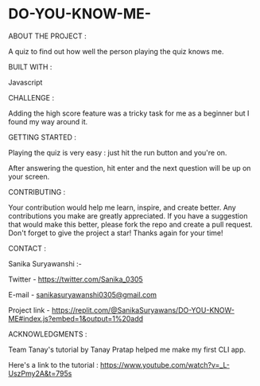 # DO-YOU-KNOW-ME-

ABOUT THE PROJECT :
  
  A quiz to find out how well the person playing the quiz knows me.
  
  
BUILT WITH : 
  
  Javascript
  
  
CHALLENGE :

  Adding the high score feature was a tricky task for me as a beginner but I found my way around it.


GETTING STARTED :

  Playing the quiz is very easy : just hit the run button and you're on.
  
  After answering the question, hit enter and the next question will be up on your screen.


CONTRIBUTING :

  Your contribution would help me learn, inspire, and create better. Any contributions you make are greatly appreciated.
  If you have a suggestion that would make this better, please fork the repo and create a pull request. 
  Don't forget to give the project a star! Thanks again for your time!
  
  
 CONTACT :
 
  Sanika Suryawanshi :-
  
  Twitter - https://twitter.com/Sanika_0305
  
  E-mail - sanikasuryawanshi0305@gmail.com
  
  Project link - https://replit.com/@SanikaSuryawans/DO-YOU-KNOW-ME#index.js?embed=1&output=1%20add


ACKNOWLEDGMENTS : 

  Team Tanay's tutorial by Tanay Pratap helped me make my first CLI app.
  
  Here's a link to the tutorial : https://www.youtube.com/watch?v=_L-UszPmy2A&t=795s 

